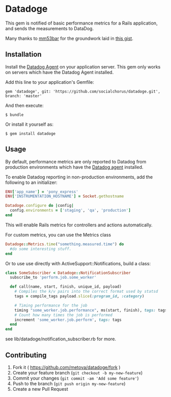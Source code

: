 # Datadoge

This gem is notified of basic performance metrics for a Rails application, and sends the measurements to DataDog.

Many thanks to [mm53bar](https://github.com/mm53bar) for the groundwork laid in [this gist](https://gist.github.com/mm53bar/4674071).

## Installation

Install the [Datadog Agent](https://app.datadoghq.com/account/settings#agent) on your application server. This gem only
works on servers which have the Datadog Agent installed.

Add this line to your application's Gemfile:

    gem 'datadoge', git: 'https://github.com/socialchorus/datadoge.git', branch: 'master'

And then execute:

    $ bundle

Or install it yourself as:

    $ gem install datadoge

## Usage

By default, performance metrics are only reported to Datadog from production environments which have the
[Datadog agent](https://app.datadoghq.com/account/settings#agent) installed.

To enable Datadog reporting in non-production environments, add the following to an initializer:

```ruby
ENV['app_name'] = 'pony_express'
ENV['INSTRUMENTATION_HOSTNAME'] = Socket.gethostname

Datadoge.configure do |config|
  config.environments = ['staging', 'qa', 'production']
end
```

This will enable Rails metrics for controllers and actions automatically.

For custom metrics, you can use the Metrics class

```ruby
Datadoge::Metrics.time("something.measured.time") do
  #do some interesting stuff.
end
```

Or to use use directly with ActiveSupport::Notifications, build a class:

```ruby
class SomeSubscriber < Datadoge::NotificationSubscriber
  subscribe_to 'perform.job.some_worker'

  def call(name, start, finish, unique_id, payload)
    # Compiles the k/v pairs into the correct format used by statsd
    tags = compile_tags payload.slice(:program_id, :category)

    # Timing performance for the job
    timing "some_worker.job.performance", ms(start, finish), tags: tags
    # Count how many times the job is performed
    increment 'some_worker.job.perform', tags: tags
  end
end
```

see lib/datadoge/notification_subscriber.rb for more.


## Contributing

1. Fork it ( https://github.com/metova/datadoge/fork )
2. Create your feature branch (`git checkout -b my-new-feature`)
3. Commit your changes (`git commit -am 'Add some feature'`)
4. Push to the branch (`git push origin my-new-feature`)
5. Create a new Pull Request
